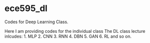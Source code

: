 # ece595_dl
Codes for Deep Learning Class.

Here I am providing codes for the individual class
The DL class lecture inlcudes:
    1. MLP
    2. CNN
    3. RNN
    4. DBN
    5. GAN
    6. RL and so on.
